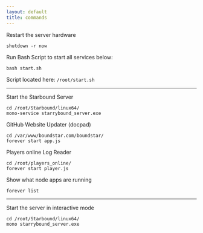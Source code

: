 ```yaml
---
layout: default
title: commands
---
```


Restart the server hardware

	shutdown -r now

Run Bash Script to start all services below:
	
	bash start.sh

Script located here: `/root/start.sh`

<hr /> 

Start the Starbound Server

	cd /root/Starbound/linux64/
	mono-service starrybound_server.exe

GitHub Website Updater (docpad)

	cd /var/www/boundstar.com/boundstar/
	forever start app.js

Players online Log Reader

	cd /root/players_online/
	forever start player.js


Show what node apps are running

	forever list
	
<hr />

Start the server in interactive mode

	cd /root/Starbound/linux64/
	mono starrybound_server.exe
